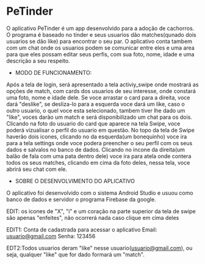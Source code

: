 # PeTinder

O aplicativo PeTinder é um app desenvolvido para a adoção de cachorros. O programa é baseado no tinder e seus usuarios dão matches(qunado dois usuarios se dão like) para encontrar o seu par. O aplicativo conta tambem com um chat onde os usuarios podem se comunicar entre eles e uma area para que eles possam editar seus perfis, com sua foto, nome, idade e uma descrição a seu respeito.


* MODO DE FUNCIONAMENTO:

Após a tela de login, será apresentado a tela activiy_swipe onde mostrará as opções de match, com cards dos usuarios de seu interesse, onde constará uma foto, nome e idade dele. Se voce arrastar o card para a direita, voce dará "deslike", se desliza-lo para a esquerda voce dará um like, caso o outro usuario, o quel voce esta selecionado, tambem tiver lhe dado um "like", voces darão um match e será disponibilizado um chat para os dois. Clicando na foto do usuario do card que aparece na tela Swipe, voce poderá vizualisar o perfil do usuario em questão.
No topo da tela de Swipe haverão dois icones, clicando no da esquerda(um bonequinho) voce ira para a tela settings onde voce podera preencher o seu perfil com os seus dados e salvalos no banco de dados. Clicando no incone da direita(um balão de fala com uma pata dentro dele) voce ira para atela onde contera todos os seus matches, clicando em cima da foto deles, nessa tela, voce abrirá seu chat com ele.


* SOBRE O DESENVOLVIMENTO DO APLICATIVO

O aplicativo foi desenvolvido com o sistema Android Studio e usuou como banco de dados e servidor o programa Firebase da google.








EDIT: os icones de "X", "i" e um coração na parte superior da tela de swipe são apenas "enfeites", não ocorrerá nada caso clique em cima deles

EDIT1: Conta de cadastrada para acessar o aplicativo 
Email: usuario@gmail.com
Senha: 123456

EDT2:Todos usuarios deram "like" nesse usuario(usuario@gmail.com), ou seja, qualquer "like" que for dado formará um "match".
